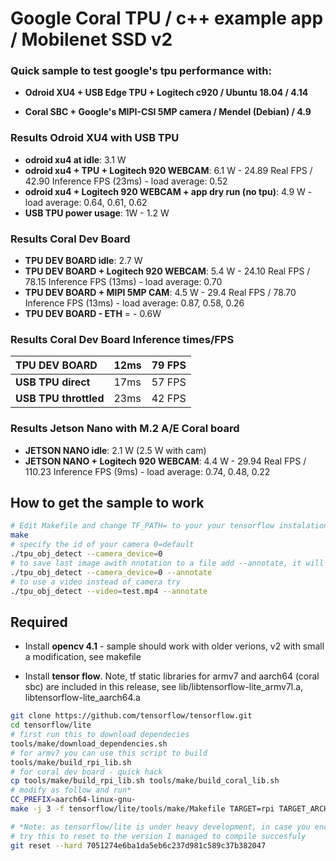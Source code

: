 # Google Coral TPU / c++ example app / Mobilenet SSD v2

### Quick sample to test google's tpu performance with:

* **Odroid XU4 + USB Edge TPU + Logitech c920 / Ubuntu 18.04 / 4.14**

* **Coral SBC + Google's MIPI-CSI 5MP camera / Mendel (Debian) / 4.9**

### Results Odroid XU4 with USB TPU

* **odroid xu4 at idle**: 3.1 W
* **odroid xu4 + TPU + Logitech 920 WEBCAM**: 6.1 W - 24.89 Real FPS / 42.90 Inference FPS (23ms) -  load average: 0.52
* **odroid xu4 + Logitech 920 WEBCAM + app dry run (no tpu)**: 4.9 W - load average: 0.64, 0.61, 0.62
* **USB TPU power usage**: 1W - 1.2 W 

### Results Coral Dev Board

* **TPU DEV BOARD idle**: 2.7 W
* **TPU DEV BOARD + Logitech 920 WEBCAM**: 5.4 W - 24.10 Real FPS / 78.15 Inference FPS (13ms) - load average: 0.70
* **TPU DEV BOARD + MIPI 5MP CAM**: 4.5 W - 29.4 Real FPS / 78.70 Inference FPS (13ms) - load average: 0.87, 0.58, 0.26
* **TPU DEV BOARD - ETH** = - 0.6W

### Results Coral Dev Board Inference times/FPS

| **TPU DEV BOARD** | 12ms | 79 FPS |
| :--- | --- | --- |
| **USB TPU direct** | 17ms | 57 FPS |
| **USB TPU throttled** | 23ms | 42 FPS |

### Results Jetson Nano with M.2 A/E Coral board

* **JETSON NANO idle**: 2.1 W (2.5 W with cam)
* **JETSON NANO + Logitech 920 WEBCAM**: 4.4 W - 29.94 Real FPS  / 110.23 Inference FPS (9ms) - load average: 0.74, 0.48, 0.22

## How to get the sample to work 

```sh
# Edit Makefile and change TF_PATH= to your your tensorflow instalation path
make
# specify the id of your camera 0=default
./tpu_obj_detect --camera_device=0 
# to save last image awith nnotation to a file add --annotate, it will save obj_detect_note.jpg in current path
./tpu_obj_detect --camera_device=0 --annotate
# to use a video instead of camera try
./tpu_obj_detect --video=test.mp4 --annotate
```

## Required

* Install **opencv 4.1** - sample should work with older verions, v2 with small a modification, see makefile

* Install **tensor flow**. Note, tf static libraries for armv7 and aarch64 (coral sbc) are included in this release, see lib/libtensorflow-lite_armv7l.a, libtensorflow-lite_aarch64.a

```sh
git clone https://github.com/tensorflow/tensorflow.git
cd tensorflow/lite
# first run this to download dependecies
tools/make/download_dependencies.sh
# for armv7 you can use this script to build
tools/make/build_rpi_lib.sh
# for coral dev board - quick hack
cp tools/make/build_rpi_lib.sh tools/make/build_coral_lib.sh
# modify as follow and run*
CC_PREFIX=aarch64-linux-gnu- 
make -j 3 -f tensorflow/lite/tools/make/Makefile TARGET=rpi TARGET_ARCH=cortex-a57

# *Note: as tensorflow/lite is under heavy development, in case you encounter to many errors while compiling,
# try this to reset to the version I managed to compile succesfuly 
git reset --hard 7051274e6ba1da5eb6c237d981c589c37b382047

```

